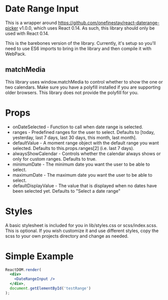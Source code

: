 # Date Range Input

This is a wrapper around https://github.com/onefinestay/react-daterange-picker v1.0.0, which uses React 0.14. As such, this library should only be used with React 0.14.

This is the barebones version of the library. Currently, it's setup so you'll need to use ES6 imports to bring in the library and then compile it with WebPack.

## matchMedia

This library uses window.matchMedia to control whether to show the one or two calendars. Make sure you have a polyfill installed if you are supporting older browsers. This library does not provide the polyfill for you.

# Props

* onDateSelected - Function to call when date range is selected.
* ranges - Predefined ranges for the user to select. Defaults to [today, yesterday, last 7 days, last 30 days, this month, last month].
* defaultValue - A moment range object with the default range you want selected. Defaults to this.props.ranges[2] (i.e. last 7 days).
* alwaysShowCalendar - Controls whether the calendar always shows or only for custom ranges. Defaults to true.
* minimumDate - The minimum date you want the user to be able to select.
* maximumDate - The maximum date you want the user to be able to select.
* defaultDisplayValue - The value that is displayed when no dates have been selected yet. Defaults to "Select a date range"

# Styles

A basic stylesheet is included for you in lib/styles.css or scss/index.scss. This is optional. If you wish customize it and use different styles, copy the scss to your own projects directory and change as needed.

# Simple Example

```jsx
ReactDOM.render(
  <div>
    <DateRangeInput />
  </div>,
  document.getElementById('testRange')
);
```
